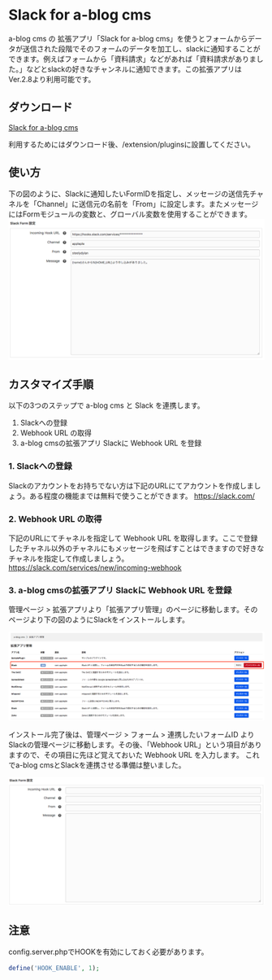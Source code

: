 # Slack for a-blog cms

a-blog cms の 拡張アプリ「Slack for a-blog cms」を使うとフォームからデータが送信された段階でそのフォームのデータを加工し、slackに通知することができます。例えばフォームから「資料請求」などがあれば「資料請求がありました。」などとslackの好きなチャンネルに通知できます。この拡張アプリはVer.2.8より利用可能です。

## ダウンロード
[Slack for a-blog cms](https://github.com/appleple/acms-slack/raw/master/build/slack.zip)

利用するためにはダウンロード後、/extension/pluginsに設置してください。

## 使い方
下の図のように、Slackに通知したいFormIDを指定し、メッセージの送信先チャネルを「Channel」に送信元の名前を「From」に設定します。またメッセージにはFormモジュールの変数と、グローバル変数を使用することができます。
<img src="./images/screenshot.png" />

## カスタマイズ手順
以下の3つのステップで a-blog cms と Slack を連携します。

1. Slackへの登録
2. Webhook URL の取得
3. a-blog cmsの拡張アプリ Slackに Webhook URL を登録

### 1. Slackへの登録
Slackのアカウントをお持ちでない方は下記のURLにてアカウントを作成しましょう。ある程度の機能までは無料で使うことができます。 https://slack.com/

### 2. Webhook URL の取得
下記のURLにてチャネルを指定して Webhook URL を取得します。ここで登録したチャネル以外のチャネルにもメッセージを飛ばすことはできますので好きなチャネルを指定して作成しましょう。 <br/>
https://slack.com/services/new/incoming-webhook

### 3. a-blog cmsの拡張アプリ Slackに Webhook URL を登録

管理ページ > 拡張アプリより「拡張アプリ管理」のページに移動します。そのページより下の図のようにSlackをインストールします。

<img src="./images/install.png" />

インストール完了後は、管理ページ > フォーム > 連携したいフォームID よりSlackの管理ページに移動します。その後、「Webhook URL」という項目がありますので、その項目に先ほど覚えておいた Webhook URL を入力します。 これでa-blog cmsとSlackを連携させる準備は整いました。

<img src="./images/setting.png" />

## 注意
config.server.phpでHOOKを有効にしておく必要があります。

```php
define('HOOK_ENABLE', 1);
```


